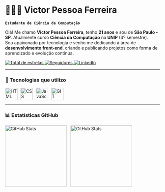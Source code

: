 # 🧑🏻‍💻 Victor Pessoa Ferreira

**`Estudante de Ciência da Computação`**

Olá! Me chamo **Victor Pessoa Ferreira**, tenho **21 anos** e sou de **São Paulo - SP**. Atualmente curso **Ciência da Computação** na **UNIP** (4º semestre).  
Sou apaixonado por tecnologia e venho me dedicando à área de **desenvolvimento front-end**, criando e publicando projetos como forma de aprendizado e evolução contínua.

<p align="left">
  <a href="https://github.com/victorpessoa04?tab=repositories&sort=stargazers">
    <img 
      alt="Total de estrelas" 
      title="Total de estrelas no GitHub" 
      src="https://custom-icon-badges.demolab.com/github/stars/victorpessoa04?color=55960c&style=for-the-badge&labelColor=488207&logo=star&label=Estrelas"
    />
  </a>
  <a href="https://github.com/victorpessoa04?tab=followers">
    <img 
      alt="Seguidores" 
      title="Me siga no GitHub" 
      src="https://custom-icon-badges.demolab.com/github/followers/victorpessoa04?color=236ad3&labelColor=1155ba&style=for-the-badge&logo=github&label=Seguidores&logoColor=white"
    />
    <a href="https://www.linkedin.com/in/felipe-honorato-88679525b" target="_blank">
        <img 
            alt="LinkedIn" 
            title="Perfil no LinkedIn" 
            src="https://img.shields.io/badge/LinkedIn-0A66C2?style=for-the-badge&logo=linkedin&logoColor=white"
        />
    </a>
    
  </a>
</p>

---

### 🚀 Tecnologias que utilizo

<div style="display: flex; gap: 10px;">
  <img alt="HTML" title="HTML" width="40px" src="https://cdn.jsdelivr.net/gh/devicons/devicon/icons/html5/html5-original.svg"/>
  <img alt="CSS" title="CSS" width="40px" src="https://cdn.jsdelivr.net/gh/devicons/devicon/icons/css3/css3-original.svg"/>
  <img alt="JavaScript" title="JavaScript" width="40px" src="https://cdn.jsdelivr.net/gh/devicons/devicon/icons/javascript/javascript-original.svg"/>
  <img alt="GIT" title="JavaScript" width="40px" src="https://cdn.jsdelivr.net/gh/devicons/devicon@latest/icons/git/git-original.svg"/>
</div>

---

### 📊 Estatísticas GitHub


<img 
    align="left" 
    alt="GitHub Stats" 
    height="200px" 
    style="padding-right: 10px;" 
    src="https://github-readme-stats.vercel.app/api?username=victorpessoa04&show_icons=true&theme=tokyonight&include_all_commits=true&locale=pt-br"  
/>

<img 
    align="left" 
    alt="GitHub Stats" 
    height="200px" 
    style="padding-right: 10px;" 
    src="https://github-readme-stats.vercel.app/api/top-langs/?username=victorpessoa04&theme=tokyonight&layout=compact&custom_title=Tecnologias+Mais+Usadas&langs_count=9"  
/>


